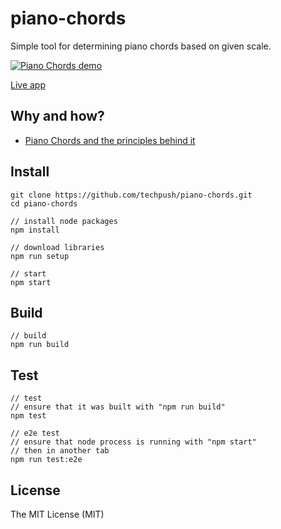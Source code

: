 # piano-chords
Simple tool for determining piano chords based on given scale.

[![Piano Chords demo](https://i.ytimg.com/vi/ILuvPq7qkN8/maxresdefault.jpg)](https://www.youtube.com/watch?v=ILuvPq7qkN8)

[Live app](http://ndaidong.info/piano-chords/)

## Why and how?

- [Piano Chords and the principles behind it](https://medium.com/@ndaidong/piano-chords-and-the-principles-behind-it-2d2f8e57e1ff)


## Install

```
git clone https://github.com/techpush/piano-chords.git
cd piano-chords

// install node packages
npm install

// download libraries
npm run setup

// start
npm start

```


## Build

```
// build
npm run build
```

## Test

```
// test
// ensure that it was built with "npm run build"
npm test

// e2e test
// ensure that node process is running with "npm start"
// then in another tab
npm run test:e2e
```


## License

The MIT License (MIT)
